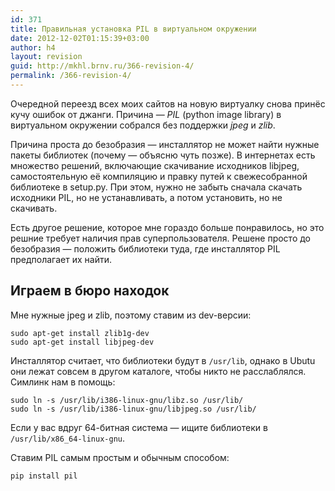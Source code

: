 ```yaml
---
id: 371
title: Правильная установка PIL в виртуальном окружении
date: 2012-12-02T01:15:39+03:00
author: h4
layout: revision
guid: http://mkhl.brnv.ru/366-revision-4/
permalink: /366-revision-4/
---
```

Очередной переезд всех моих сайтов на новую виртуалку снова принёс кучу ошибок от джанги. Причина — _PIL_ (python image library) в виртуальном окружении собрался без поддержки _jpeg_ и _zlib_.

Причина проста до безобразия — инсталлятор не может найти нужные пакеты библиотек (почему — объясню чуть позже). В интернетах есть множество решений, включающие скачивание исходников libjpeg, самостоятельную её компиляцию и правку путей к свежесобранной библиотеке в setup.py. При этом, нужно не забыть сначала скачать исходники PIL, но не устанавливать, а потом установить, но не скачивать.

Есть другое решение, которое мне гораздо больше понравилось, но это решние требует наличия прав суперпользователя. Решене просто до безобразия — положить библиотеки туда, где инсталлятор PIL предполагает их найти.

## Играем в бюро находок

Мне нужные jpeg и zlib, поэтому ставим из dev-версии:

    sudo apt-get install zlib1g-dev
    sudo apt-get install libjpeg-dev
    

Инсталлятор считает, что библиотеки будут в `/usr/lib`, однако в Ubutu они лежат совсем в другом каталоге, чтобы никто не расслаблялся. Симлинк нам в помощь:

    sudo ln -s /usr/lib/i386-linux-gnu/libz.so /usr/lib/
    sudo ln -s /usr/lib/i386-linux-gnu/libjpeg.so /usr/lib/
    

Если у вас вдруг 64-битная система — ищите библиотеки в `/usr/lib/x86_64-linux-gnu`.

Ставим PIL самым простым и обычным способом:

    pip install pil